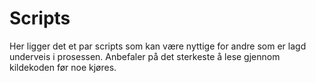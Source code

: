 # Scripts

Her ligger det et par scripts som kan være nyttige for andre som er lagd underveis i prosessen.
Anbefaler på det sterkeste å lese gjennom kildekoden før noe kjøres.
